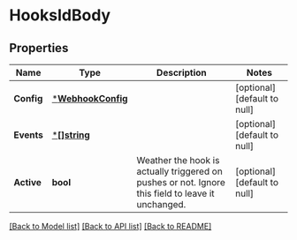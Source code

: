 # HooksIdBody

## Properties
Name | Type | Description | Notes
------------ | ------------- | ------------- | -------------
**Config** | [***WebhookConfig**](WebhookConfig.md) |  | [optional] [default to null]
**Events** | [***[]string**](array.md) |  | [optional] [default to null]
**Active** | **bool** | Weather the hook is actually triggered on pushes or not. Ignore this field to leave it unchanged. | [optional] [default to null]

[[Back to Model list]](../README.md#documentation-for-models) [[Back to API list]](../README.md#documentation-for-api-endpoints) [[Back to README]](../README.md)

